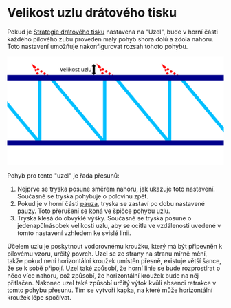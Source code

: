 Velikost uzlu drátového tisku
====
Pokud je [Strategie drátového tisku](wireframe_strategy.md) nastavena na "Uzel", bude v horní části každého pilového zubu proveden malý pohyb shora dolů a zdola nahoru. Toto nastavení umožňuje nakonfigurovat rozsah tohoto pohybu.

![Kde je uzel nakreslen a jaká je jeho velikost](../images/wireframe_top_jump_cs.svg)

Pohyb pro tento "uzel" je řada přesunů:
1. Nejprve se tryska posune směrem nahoru, jak ukazuje toto nastavení. Současně se tryska pohybuje o polovinu zpět.
2. Pokud je v horní části [pauza](wireframe_top_delay.md), tryska se zastaví po dobu nastavené pauzy. Toto přerušení se koná ve špičce pohybu uzlu.
3. Tryska klesá do obvyklé výšky. Současně se tryska posune o jedenapůlnásobek velikosti uzlu, aby se ocitla ve vzdálenosti uvedené v tomto nastavení vzhledem ke svislé linii.

Účelem uzlu je poskytnout vodorovnému kroužku, který má být připevněn k pilovému vzoru, určitý povrch. Uzel se ze strany na stranu mírně mění, takže pokud není horizontální kroužek umístěn přesně, existuje větší šance, že se k sobě připojí. Uzel také způsobí, že horní linie se bude rozprostírat o něco více nahoru, což způsobí, že horizontální kroužek bude na něj přitlačen. Nakonec uzel také způsobí určitý výtok kvůli absenci retrakce v tomto pohybu přesunu. Tím se vytvoří kapka, na které může horizontální kroužek lépe spočívat.